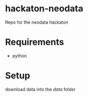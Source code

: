 # hackaton-neodata
Repo for the neodata hackaton

# Requirements
- python

# Setup
download data into the *data* folder